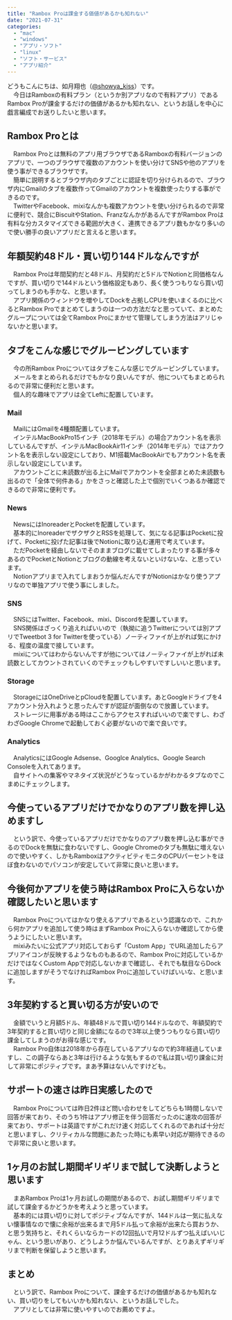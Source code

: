 ```yaml
---
title: "Rambox Proは課金する価値があるかも知れない"
date: "2021-07-31"
categories: 
  - "mac"
  - "windows"
  - "アプリ・ソフト"
  - "linux"
  - "ソフト・サービス"
  - "アプリ紹介"
---
```


どうもこんにちは、如月翔也（[@showya\_kiss](http://twitter.com/showya_kiss)）です。  
　今日はRamboxの有料プラン（というか別アプリなので有料アプリ）であるRambox Proが課金するだけの価値があるかも知れない、というお話しを中心に戯言編成でお送りしたいと思います。  

## Rambox Proとは

　Rambox Proとは無料のアプリ用ブラウザであるRamboxの有料バージョンのアプリで、一つのブラウザで複数のアカウントを使い分けてSNSや他のアプリを使う事ができるブラウザです。  
　簡単に説明するとブラウザ内のタブごとに認証を切り分けられるので、ブラウザ内にGmailのタブを複数作ってGmailのアカウントを複数使ったりする事ができるのです。  
　TwitterやFacebook、mixiなんかも複数アカウントを使い分けられるので非常に便利で、競合にBiscuitやStation、FranzなんかがあるんですがRambox Proは有料な分カスタマイズできる範囲が大きく、連携できるアプリ数もかなり多いので使い勝手の良いアプリだと言えると思います。  

## 年額契約48ドル・買い切り144ドルなんですが

　Rambox Proは年間契約だと48ドル、月契約だと5ドルでNotionと同価格なんですが、買い切りで144ドルという価格設定もあり、長く使うつもりなら買い切ってしまうのも手かな、と思います。  
　アプリ関係のウィンドウを増やしてDockを占拠しCPUを使いまくるのに比べるとRambox Proでまとめてしまうのは一つの方法だなと思っていて、まとめたグループについては全てRambox Proにまかせて管理してしまう方法はアリじゃないかと思います。  

## タブをこんな感じでグルーピングしています

　今の所Rambox Proについてはタブをこんな感じでグルーピングしています。  
　メールをまとめられるだけでもかなり良いんですが、他についてもまとめられるので非常に便利だと思います。  
　個人的な趣味でアプリは全てLeftに配置しています。  

### Mail

　MailにはGmailを4種類配置しています。  
　インテルMacBookPro15インチ（2018年モデル）の場合アカウント名を表示しているんですが、インテルMacBookAir11インチ（2014年モデル）ではアカウント名を表示しない設定にしており、M1搭載MacBookAirでもアカウント名を表示しない設定にしています。  
　アカウントごとに未読数が出る上にMailでアカウントを全部まとめた未読数も出るので「全体で何件ある」かをさっと確認した上で個別でいくつあるか確認できるので非常に便利です。  

### News

　NewsにはInoreaderとPocketを配置しています。  
　基本的にInoreaderでザクザクとRSSを処理して、気になる記事はPocketに投げて、Pocketに投げた記事は後でNotionに取り込む運用で考えています。  
　ただPocketを経由しないでそのままブログに載せてしまったりする事が多々あるのでPocketとNotionとブログの動線を考えないといけないな、と思っています。  
　Notionアプリまで入れてしまおうか悩んだんですがNotionはかなり使うアプリなので単独アプリで使う事にしました。  

### SNS

　SNSにはTwitter、Facebook、mixi、Discordを配置しています。  
　SNS関係はざっくり追えればいいので（執拗に追うTwitterについては別アプリでTweetbot 3 for Twitterを使っている）ノーティファイが上がれば気にかける、程度の温度で接しています。  
　mixiについてはわからないんですが他についてはノーティファイが上がれば未読数としてカウントされていくのでチェックもしやすいですしいいと思います。  

### Storage

　StorageにはOneDriveとpCloudを配置しています。あとGoogleドライブを4アカウント分入れようと思ったんですが認証が面倒なので放置しています。  
　ストレージに用事がある時はここからアクセスすればいいので楽ですし、わざわざGoogle Chromeで起動しておく必要がないので楽で良いです。  

### Analytics

　AnalyticsにはGoogle Adsense、Googlce Analytics、Google Search Consoleを入れてあります。  
　自サイトへの集客やマネタイズ状況がどうなっているかがわかるタブなのでこまめにチェックします。  

## 今使っているアプリだけでかなりのアプリ数を押し込めますし

　という訳で、今使っているアプリだけでかなりのアプリ数を押し込む事ができるのでDockを無駄に食わないですし、Google Chromeのタブも無駄に増えないので使いやすく、しかもRamboxはアクティビティモニタのCPUパーセントをほぼ食わないのでパソコンが安定していて非常に良いと思います。  

## 今後何かアプリを使う時はRambox Proに入らないか確認したいと思います

　Rambox Proについてはかなり使えるアプリであるという認識なので、これから何かアプリを追加して使う時はまずRambox Proに入らないか確認してから使うようにしたいと思います。  
　mixiみたいに公式アプリ対応しておらず「Custom App」でURL追加したらアプリアイコンが反映するようなものもあるので、Rambox Proに対応しているかだけではなくCustom Appで対応しないかまで確認し、それでも駄目ならDockに追加しますがそうでなければRambox Proに追加していけばいいな、と思います。  

## 3年契約すると買い切る方が安いので

　金額でいうと月額5ドル、年額48ドルで買い切り144ドルなので、年額契約で3年契約すると買い切りと同じ金額になるので3年以上使うつもりなら買い切り課金してしまうのがお得な感じです。  
　Rambox Pro自体は2018年から存在しているアプリなので約3年経過していますし、この調子ならあと3年は行けるような気もするので私は買い切り課金に対して非常にポジティブです。まあ予算はないんですけども。  

## サポートの速さは昨日実感したので

　Rambox Proについては昨日2件ほど問い合わせをしてどちらも1時間しないで回答が来ており、そのうち1件はアプリ修正を伴う回答だったのに速攻の回答が来ており、サポートは英語ですがこれだけ速く対応してくれるのであれば十分だと思いますし、クリティカルな問題にあたった時にも素早い対応が期待できるので非常に良いと思います。  

## 1ヶ月のお試し期間ギリギリまで試して決断しようと思います

　まあRambox Proは1ヶ月お試しの期間があるので、お試し期間ギリギリまで試して課金するかどうかを考えようと思っています。  
　基本的には買い切りに対してポジティブなんですが、144ドルは一気に払えない懐事情なので懐に余裕が出来るまで月5ドル払って余裕が出来たら買おうか、と思う気持ちと、それくらいならカードの12回払いで月12ドルずつ払えばいいじゃん、という思いがあり、どうしようか悩んでいるんですが、とりあえずギリギリまで判断を保留しようと思います。  

## まとめ

　という訳で、Rambox Proについて、課金するだけの価値があるかも知れない、買い切りをしてもいいかも知れない、というお話しでした。  
　アプリとしては非常に使いやすいのでお薦めですよ。
